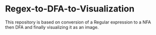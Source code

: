 # Regex-to-DFA-to-Visualization
This repository is based on conversion of a Regular expression to a NFA then DFA and finally visualizing it as an image.
